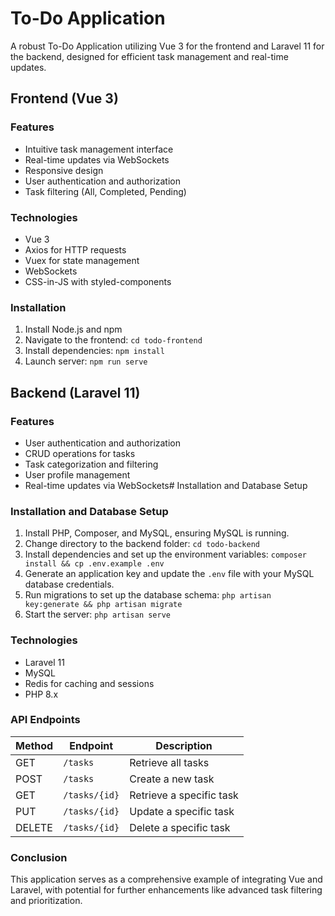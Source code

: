# To-Do Application

A robust To-Do Application utilizing Vue 3 for the frontend and Laravel 11 for the backend, designed for efficient task management and real-time updates.

## Frontend (Vue 3)

### Features

- Intuitive task management interface
- Real-time updates via WebSockets
- Responsive design
- User authentication and authorization
- Task filtering (All, Completed, Pending)

### Technologies

- Vue 3
- Axios for HTTP requests
- Vuex for state management
- WebSockets
- CSS-in-JS with styled-components

### Installation

1. Install Node.js and npm
2. Navigate to the frontend: `cd todo-frontend`
3. Install dependencies: `npm install`
4. Launch server: `npm run serve`

## Backend (Laravel 11)

### Features

- User authentication and authorization
- CRUD operations for tasks
- Task categorization and filtering
- User profile management
- Real-time updates via WebSockets# Installation and Database Setup

### Installation and Database Setup

1. Install PHP, Composer, and MySQL, ensuring MySQL is running.
2. Change directory to the backend folder: `cd todo-backend`
3. Install dependencies and set up the environment variables: `composer install && cp .env.example .env`
4. Generate an application key and update the `.env` file with your MySQL database credentials.
5. Run migrations to set up the database schema: `php artisan key:generate && php artisan migrate`
6. Start the server: `php artisan serve`

### Technologies

- Laravel 11
- MySQL
- Redis for caching and sessions
- PHP 8.x

### API Endpoints

| Method | Endpoint     | Description            |
|--------|--------------|------------------------|
| GET    | `/tasks`     | Retrieve all tasks     |
| POST   | `/tasks`     | Create a new task      |
| GET    | `/tasks/{id}`| Retrieve a specific task|
| PUT    | `/tasks/{id}`| Update a specific task |
| DELETE | `/tasks/{id}`| Delete a specific task |

### Conclusion

This application serves as a comprehensive example of integrating Vue and Laravel, with potential for further enhancements like advanced task filtering and prioritization.